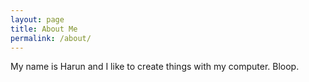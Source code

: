 ```yaml
---
layout: page
title: About Me
permalink: /about/
---
```


My name is Harun and I like to create things with my computer. Bloop.

<!-- This website is powered by **[fastpages](https://github.com/fastai/fastpages)** [^1].



[^1]:a blogging platform that natively supports Jupyter notebooks in addition to other formats. -->

